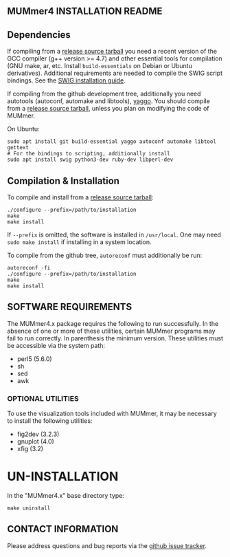 ## MUMmer4 INSTALLATION README

## Dependencies

If compiling from a [release source tarball](../../releases) you need a
recent version of the GCC compiler (g++ version >= 4.7) and other
essential tools for compilation (GNU make, ar, etc. Install
`build-essentials` on Debian or Ubuntu derivatives).  Additional
requirements are needed to compile the SWIG script bindings. See the
[SWIG installation guide](swig/INSTALL.md).

If compiling from the github development tree, additionally you need autotools (autoconf, automake and libtools),
[yaggo](https://github.com/gmarcais/yaggo/releases).
You should compile from a [release source tarball](../../releases), unless you plan on modifying the code of MUMmer.

On Ubuntu:

```Shell
sudo apt install git build-essential yaggo autoconf automake libtool gettext
# For the bindings to scripting, additionally install
sudo apt install swig python3-dev ruby-dev libperl-dev
```

## Compilation & Installation

To compile and install from a [release source tarball](../../releases):

```Shell
./configure --prefix=/path/to/installation
make
make install
```

If `--prefix` is omitted, the software is installed in
`/usr/local`. One may need `sudo make install` if installing in a
system location.

To compile from the github tree, `autoreconf` must additionally be run:
```Shell
autoreconf -fi
./configure --prefix=/path/to/installation
make
make install
```

## SOFTWARE REQUIREMENTS

The MUMmer4.x package requires the following to run successfully. In
the absence of one or more of these utilities, certain MUMmer programs
may fail to run correctly. In parenthesis the minimum version. These
utilities must be accessible via the system path:

* perl5 (5.6.0)
* sh
* sed
* awk

### OPTIONAL UTILITIES

To use the visualization tools included with MUMmer, it may be
necessary to install the following utilities:

* fig2dev (3.2.3)
* gnuplot (4.0)
* xfig    (3.2)



# UN-INSTALLATION

In the "MUMmer4.x" base directory type:

```Shell
make uninstall
```

## CONTACT INFORMATION

Please address questions and bug reports via the [github issue
tracker](../../issues).
